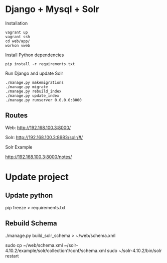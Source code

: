 Django + Mysql + Solr
=====================

Installation

```
vagrant up
vagrant ssh
cd web/app/
workon vweb
```

Install Python dependencies

```
pip install -r requirements.txt
```
Run Django and update Solr
```
./manage.py makemigrations
./manage.py migrate
./manage.py rebuild_index
./manage.py update_index
./manage.py runserver 0.0.0.0:8000
```

Routes
------

Web:
http://192.168.100.3:8000/

Solr:
http://192.168.100.3:8983/solr/#/

Solr Example

http://192.168.100.3:8000/notes/


Update project
==============

Update python
-------------
pip freeze > requirements.txt

Rebuild Schema
--------------
./manage.py build_solr_schema > ~/web/schema.xml

sudo cp ~/web/schema.xml ~/solr-4.10.2/example/solr/collection1/conf/schema.xml
sudo ~/solr-4.10.2/bin/solr restart
